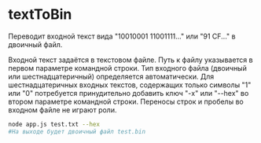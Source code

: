 # textToBin

Переводит входной текст вида "10010001 11001111..." или "91 CF..." в двоичный файл.  

Входной текст задаётся в текстовом файле. Путь к файлу указывается в первом параметре командной строки. Тип входного файла (двоичный или шестнадцатеричный) определяется автоматически. Для шестнадцатеричных входных текстов, содержащих только символы "1" или "0" потребуется принудительно добавить ключ "-x" или "--hex" во втором параметре командной строки. Переносы строк и пробелы во входном файле не играют роли.

```bash
node app.js test.txt --hex
#На выходе будет двоичный файл test.bin
```
